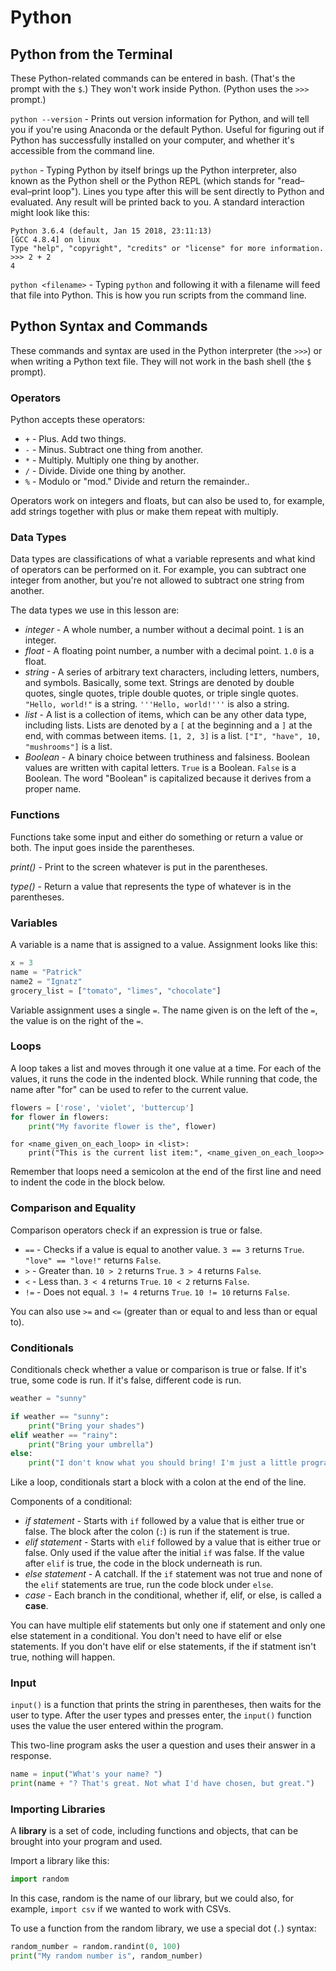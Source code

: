 # Python

## Python from the Terminal

These Python-related commands can be entered in bash. (That's the prompt with the `$`.) They won't work inside Python. (Python uses the `>>>` prompt.)

`python --version` - Prints out version information for Python, and will tell you if you're using Anaconda or the default Python. Useful for figuring out if Python has successfully installed on your computer, and whether it's accessible from the command line.

`python` - Typing Python by itself brings up the Python interpreter, also known as the Python shell or the Python REPL (which stands for "read–eval–print loop"). Lines you type after this will be sent directly to Python and evaluated. Any result will be printed back to you. A standard interaction might look like this:

```
Python 3.6.4 (default, Jan 15 2018, 23:11:13) 
[GCC 4.8.4] on linux
Type "help", "copyright", "credits" or "license" for more information.
>>> 2 + 2
4
```

`python <filename>` - Typing `python` and following it with a filename will feed that file into Python. This is how you run scripts from the command line.

## Python Syntax and Commands

These commands and syntax are used in the Python interpreter (the `>>>`) or when writing a Python text file. They will not work in the bash shell (the `$` prompt).

### Operators

Python accepts these operators:

- `+` - Plus. Add two things.
- `-` - Minus. Subtract one thing from another.
- `*` - Multiply. Multiply one thing by another.
- `/` - Divide. Divide one thing by another.
- `%` - Modulo or "mod." Divide and return the remainder..

Operators work on integers and floats, but can also be used to, for example, add strings together with plus or make them repeat with multiply.

### Data Types

Data types are classifications of what a variable represents and what kind of operators can be performed on it. For example, you can subtract one integer from another, but you're not allowed to subtract one string from another.

The data types we use in this lesson are:

- *integer* - A whole number, a number without a decimal point. `1` is an integer.
- *float* - A floating point number, a number with a decimal point. `1.0` is a float.
- *string* - A series of arbitrary text characters, including letters, numbers, and symbols. Basically, some text. Strings are denoted by double quotes, single quotes, triple double quotes, or triple single quotes. `"Hello, world!"` is a string. `'''Hello, world!'''` is also a string.
- *list* - A list is a collection of items, which can be any other data type, including lists. Lists are denoted by a `[` at the beginning and a `]` at the end, with commas between items. `[1, 2, 3]` is a list. `["I", "have", 10, "mushrooms"]` is a list.
- *Boolean* - A binary choice between truthiness and falsiness. Boolean values are written with capital letters. `True` is a Boolean. `False` is a Boolean. The word "Boolean" is capitalized because it derives from a proper name.

### Functions

Functions take some input and either do something or return a value or both. The input goes inside the parentheses.

*print()* - Print to the screen whatever is put in the parentheses.

*type()* - Return a value that represents the type of whatever is in the parentheses.

### Variables

A variable is a name that is assigned to a value. Assignment looks like this:

```python
x = 3
name = "Patrick"
name2 = "Ignatz"
grocery_list = ["tomato", "limes", "chocolate"]
```

Variable assignment uses a single `=`. The name given is on the left of the `=`, the value is on the right of the `=`.	

### Loops

A loop takes a list and moves through it one value at a time. For each of the values, it runs the code in the indented block. While running that code, the name after "for" can be used to refer to the current value.

```python
flowers = ['rose', 'violet', 'buttercup']
for flower in flowers:
    print("My favorite flower is the", flower)
```

```
for <name_given_on_each_loop> in <list>:
    print("This is the current list item:", <name_given_on_each_loop>>
```

Remember that loops need a semicolon at the end of the first line and need to indent the code in the block below.

### Comparison and Equality

Comparison operators check if an expression is true or false.

- `==` - Checks if a value is equal to another value. `3 == 3` returns `True`. `"love" == "love!"` returns `False`.
- `>` - Greater than. `10 > 2` returns `True`. `3 > 4` returns `False`.
- `<` - Less than. `3 < 4` returns `True`. `10 < 2` returns `False`.
- `!=` - Does not equal. `3 != 4` returns `True`. `10 != 10` returns `False`.

You can also use `>=` and `<=` (greater than or equal to and less than or equal to).

### Conditionals

Conditionals check whether a value or comparison is true or false. If it's true, some code is run. If it's false, different code is run.

```python
weather = "sunny"

if weather == "sunny":
    print("Bring your shades")
elif weather == "rainy":
	print("Bring your umbrella")
else:
    print("I don't know what you should bring! I'm just a little program...")
```	

Like a loop, conditionals start a block with a colon at the end of the line.

Components of a conditional:

- *if statement* - Starts with `if` followed by a value that is either true or false. The block after the colon (`:`) is run if the statement is true.
- *elif statement* - Starts with `elif` followed by a value that is either true or false. Only used if the value after the initial `if` was false. If the value after `elif` is true, the code in the block underneath is run.
- *else statement* - A catchall. If the `if` statement was not true and none of the `elif` statements are true, run the code block under `else`.
- *case* - Each branch in the conditional, whether if, elif, or else, is called a **case**.

You can have multiple elif statements but only one if statement and only one else statement in a conditional. You don't need to have elif or else statements. If you don't have elif or else statements, if the if statment isn't true, nothing will happen.

### Input

`input()` is a function that prints the string in parentheses, then waits for the user to type. After the user types and presses enter, the `input()` function uses the value the user entered within the program.

This two-line program asks the user a question and uses their answer in a response.

```python
name = input("What's your name? ")
print(name + "? That's great. Not what I'd have chosen, but great.")
```

### Importing Libraries

A **library** is a set of code, including functions and objects, that can be brought into your program and used.

Import a library like this:

```python
import random
```

In this case, random is the name of our library, but we could also, for example, `import csv` if we wanted to work with CSVs.

To use a function from the random library, we use a special dot (`.`) syntax:

```python
random_number = random.randint(0, 100)
print("My random number is", random_number)
```
